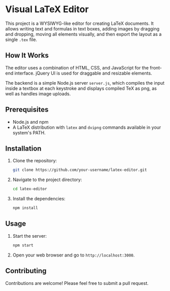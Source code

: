 # Visual LaTeX Editor

This project is a WYSIWYG-like editor for creating LaTeX documents. It allows writing text and formulas in text boxes, adding images by dragging and dropping, moving all elements visually, and then export the layout as a single `.tex` file.

## How It Works

The editor uses a combination of HTML, CSS, and JavaScript for the front-end interface. jQuery UI is used for draggable and resizable elements.

The backend is a simple Node.js server `server.js`, which compiles the input inside a textbox at each keystroke and displays compiled TeX as png, as well as handles image uploads.

## Prerequisites

*   Node.js and npm
*   A LaTeX distribution with `latex` and `dvipng` commands available in your system's PATH.

## Installation

1.  Clone the repository:
    ```bash
    git clone https://github.com/your-username/latex-editor.git
    ```
2.  Navigate to the project directory:
    ```bash
    cd latex-editor
    ```
3.  Install the dependencies:
    ```bash
    npm install
    ```

## Usage

1.  Start the server:
    ```bash
    npm start
    ```
2.  Open your web browser and go to `http://localhost:3000`.

## Contributing

Contributions are welcome! Please feel free to submit a pull request.

